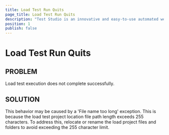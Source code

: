 ```yaml
---
title: Load Test Run Quits
page_title: Load Test Run Quits
description: "Test Studio is an innovative and easy-to-use automated web, WPF and load testing solution. Test Studio tests support essential technologies like ASP.NET AJAX, Silverlight, PHP and MVC. HTML5, Testing framework, functional testing, performance testing, load testing, exploratory testing, manual testing."
position: 1
publish: false
---
```

# Load Test Run Quits


## PROBLEM

Load test execution does not complete successfully. 

## SOLUTION

This behavior may be caused by a 'File name too long' exception. This is because the load test project location file path length exceeds 255 characters. To address this, relocate or rename the load project files and folders to avoid exceeding the 255 character limit.
